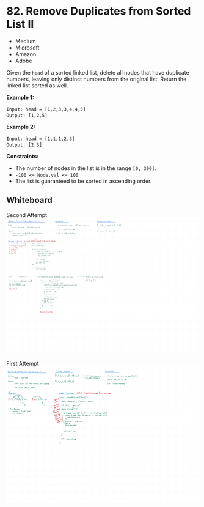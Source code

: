 # 82. Remove Duplicates from Sorted List II
- Medium
- Microsoft
- Amazon
- Adobe

Given the `head` of a sorted linked list, delete all nodes that have duplicate
numbers, leaving only distinct numbers from the original list. Return the linked
list sorted as well.

**Example 1:**
```
Input: head = [1,2,3,3,4,4,5]
Output: [1,2,5]
```

**Example 2:**
```
Input: head = [1,1,1,2,3]
Output: [2,3]
```

**Constraints:**
- The number of nodes in the list is in the range `[0, 300]`.
- `-100 <= Node.val <= 100`
- The list is guaranteed to be sorted in ascending order.

## Whiteboard
Second Attempt
![Whiteboard Image 02][whiteboard-image-02]

First Attempt
![Whiteboard Image 01][whiteboard-image-01]

<!-- Refs -->
[whiteboard-image-01]: whiteboard-01.jpg
[whiteboard-image-02]: whiteboard-02.jpg
